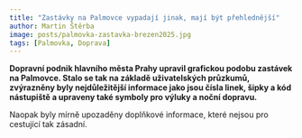 ```yaml
---
title: "Zastávky na Palmovce vypadají jinak, mají být přehlednější"
author: Martin Štěrba
image: posts/palmovka-zastavka-brezen2025.jpg
tags: [Palmovka, Doprava]
---
```


**Dopravní podnik hlavního města Prahy upravil grafickou podobu zastávek na Palmovce. Stalo se tak na základě uživatelských průzkumů, zvýrazněny byly nejdůležitější informace jako jsou čísla linek, šipky a kód nástupiště a upraveny také symboly pro výluky a noční dopravu.** 

Naopak byly mírně upozaděny doplňkové informace, které nejsou pro cestující tak zásadní.